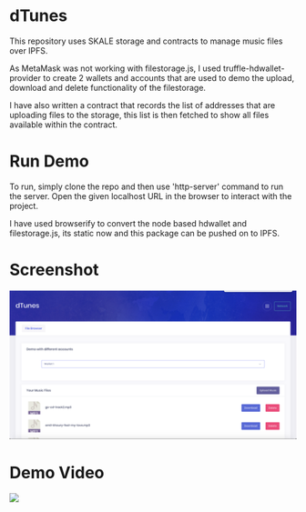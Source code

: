 # dTunes
 This repository uses SKALE storage and contracts to manage music files over IPFS.

As MetaMask was not working with filestorage.js, I used truffle-hdwallet-provider to create 2 wallets and accounts that are used to demo the upload, download and delete functionality of the filestorage.

I have also written a contract that records the list of addresses that are uploading files to the storage, this list is then fetched to show all files available within the contract.

# Run Demo

To run, simply clone the repo and then use 'http-server' command to run the server. Open the given localhost URL in the browser to interact with the project.

I have used browserify to convert the node based hdwallet and filestorage.js, its static now and this package can be pushed on to IPFS.

# Screenshot
![Screenshot 1](./screenshot.png)

# Demo Video
[<img src="https://img.youtube.com/vi/wHl26KQO1U8/maxresdefault.jpg" width="50%">](https://youtu.be/wHl26KQO1U8)

